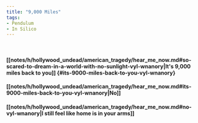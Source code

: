 ```yaml
---
title: "9,000 Miles"
tags:
- Pendulum
- In Silico
---
```

&nbsp;
#### [[notes/h/hollywood_undead/american_tragedy/hear_me_now.md#so-scared-to-dream-in-a-world-with-no-sunlight-vyl-wnanory|It's 9,000 miles back to you]] {#its-9000-miles-back-to-you-vyl-wnanory}
#### [[notes/h/hollywood_undead/american_tragedy/hear_me_now.md#its-9000-miles-back-to-you-vyl-wnanory|No]]
#### [[notes/h/hollywood_undead/american_tragedy/hear_me_now.md#no-vyl-wnanory|I still feel like home is in your arms]]
